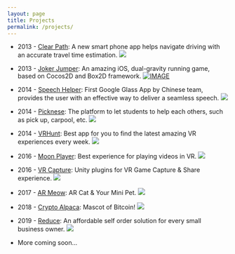 ```yaml
---
layout: page
title: Projects
permalink: /projects/
---
```


* 2013 - [Clear Path](https://usunyu.com/clearpath/): A new smart phone app helps navigate driving with an accurate travel time estimation.
[![](../public/images/clear_path.jpg)](http://imsc.usc.edu/ClearPathNew/)
* 2013 - [Joker Jumper](https://usunyu.com/jokerjumper/): An amazing iOS, dual-gravity running game, based on Cocos2D and Box2D framework.
[![IMAGE](http://img.youtube.com/vi/trFJsnU8M6Q/maxresdefault.jpg)](http://www.youtube.com/watch?v=trFJsnU8M6Q "Joker Jumper Trailer ")
* 2014 - [Speech Helper](https://scv-slide.appspot.com/): First Google Glass App by Chinese team, provides the user with an effective way to deliver a seamless speech.
[![](../public/images/speach_helper.png)](https://glass.google.com/u/0/glassware/1236080004439488779)
* 2014 - [Picknese](https://picknese.herokuapp.com/): The platform to let students to help each others, such as pick up, carpool, etc.
[![](../public/images/picknese.png)](https://picknese.herokuapp.com/)
* 2014 - [VRHunt](https://play.google.com/store/apps/details?id=com.vrexplorer.vrhunt): Best app for you to find the latest amazing VR experiences every week.
[![](../public/images/vrhunt.png)](http://www.vrapphunt.com/)
* 2016 - [Moon Player](http://www.moonplayerapp.com/): Best experience for playing videos in VR.
[![](../public/images/moon_player.png)](https://www2.oculus.com/experiences/app/945657588886188/)
* 2016 - [VR Capture](https://github.com/RockVR/VRCapture): Unity plugins for VR Game Capture & Share experience.
[![](../public/images/vrcapture.png)](https://www.assetstore.unity3d.com/en/#!/content/75654)
* 2017 - [AR Meow](http://innovis.io/arcat/): AR Cat & Your Mini Pet.
[![](../public/images/armeow.jpg)](https://itunes.apple.com/us/app/meow-ar-cat-your-mini-pet/id1278831491)
* 2018 - [Crypto Alpaca](https://www.cryptoalpaca.pet/register?refer=AgSFvhskSVl7AuXz8XDJi2rFCIhAoTsd): Mascot of Bitcoin!
[![](../public/images/crypto_alpaca.jpeg)](https://www.cryptoalpaca.pet/register?refer=AgSFvhskSVl7AuXz8XDJi2rFCIhAoTsd)
* 2019 - [Reduce](https://reduceus.com/): An affordable self order solution for every small business owner.
[![](../public/images/reduce.jpg)](https://reduceus.com/)

* More coming soon...
